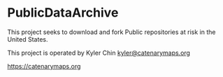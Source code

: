 # PublicDataArchive

This project seeks to download and fork Public repositories at risk in the United States.

This project is operated by Kyler Chin kyler@catenarymaps.org

https://catenarymaps.org
